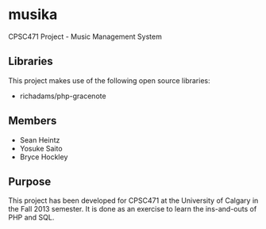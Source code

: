 musika
======

CPSC471 Project - Music Management System

Libraries
---------
This project makes use of the following open source libraries:
* richadams/php-gracenote

Members
-------
* Sean Heintz
* Yosuke Saito
* Bryce Hockley

Purpose
-------
This project has been developed for CPSC471 at the University of Calgary in the Fall 2013 semester.
It is done as an exercise to learn the ins-and-outs of PHP and SQL.

